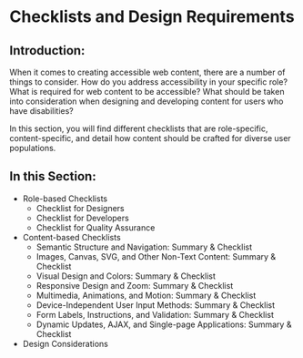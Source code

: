 # Checklists and Design Requirements

## Introduction:

When it comes to creating accessible web content, there are a number of things to consider. How do you address accessibility in your specific role? What is required for web content to be accessible? What should be taken into consideration when designing and developing content for users who have disabilities?

In this section, you will find different checklists that are role-specific, content-specific, and detail how content should be crafted for diverse user populations.

## In this Section:

- Role-based Checklists
  - Checklist for Designers
  - Checklist for Developers
  - Checklist for Quality Assurance
- Content-based Checklists
  - Semantic Structure and Navigation: Summary & Checklist
  - Images, Canvas, SVG, and Other Non-Text Content: Summary & Checklist
  - Visual Design and Colors: Summary & Checklist
  - Responsive Design and Zoom: Summary & Checklist
  - Multimedia, Animations, and Motion: Summary & Checklist
  - Device-Independent User Input Methods: Summary & Checklist
  - Form Labels, Instructions, and Validation: Summary & Checklist
  - Dynamic Updates, AJAX, and Single-page Applications: Summary & Checklist
- Design Considerations
